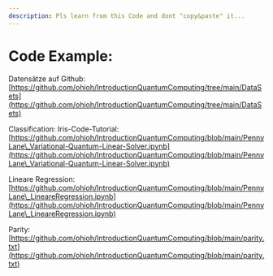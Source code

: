```yaml
---
description: Pls learn from this Code and dont "copy&paste" it...
---
```


# Code Example:



Datensätze auf Github: [https://github.com/ohioh/IntroductionQuantumComputing/tree/main/DataSets](https://github.com/ohioh/IntroductionQuantumComputing/tree/main/DataSets)

Classification: Iris-Code-Tutorial: [https://github.com/ohioh/IntroductionQuantumComputing/blob/main/PennyLane\_Variational-Quantum-Linear-Solver.ipynb](https://github.com/ohioh/IntroductionQuantumComputing/blob/main/PennyLane\_Variational-Quantum-Linear-Solver.ipynb)

Lineare Regression: [https://github.com/ohioh/IntroductionQuantumComputing/blob/main/PennyLane\_LineareRegression.ipynb](https://github.com/ohioh/IntroductionQuantumComputing/blob/main/PennyLane\_LineareRegression.ipynb)

Parity: [https://github.com/ohioh/IntroductionQuantumComputing/blob/main/parity.txt](https://github.com/ohioh/IntroductionQuantumComputing/blob/main/parity.txt)
